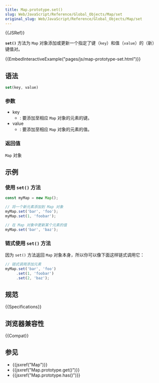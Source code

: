 ```yaml
---
title: Map.prototype.set()
slug: Web/JavaScript/Reference/Global_Objects/Map/set
original_slug: Web/JavaScript/Reference/Global_Objects/Map/set
---
```

{{JSRef}}

**`set()`** 方法为 `Map` 对象添加或更新一个指定了键（`key`）和值（`value`）的（新）键值对。

{{EmbedInteractiveExample("pages/js/map-prototype-set.html")}}

## 语法

```js
set(key, value)
```

### 参数

- key
  - : 要添加至相应 `Map` 对象的元素的键。
- value
  - : 要添加至相应 `Map` 对象的元素的值。

### 返回值

`Map` 对象

## 示例

### 使用 `set()` 方法

```js
const myMap = new Map();

// 将一个新元素添加到 Map 对象
myMap.set('bar', 'foo');
myMap.set(1, 'foobar');

// 在 Map 对象中更新某个元素的值
myMap.set('bar', 'baz');
```

### 链式使用 `set()` 方法

因为 `set()` 方法返回 `Map` 对象本身，所以你可以像下面这样链式调用它：

```js
// 链式调用添加元素
myMap.set('bar', 'foo')
     .set(1, 'foobar')
     .set(2, 'baz');
```

## 规范

{{Specifications}}

## 浏览器兼容性

{{Compat}}

## 参见

- {{jsxref("Map")}}
- {{jsxref("Map.prototype.get()")}}
- {{jsxref("Map.prototype.has()")}}
